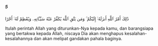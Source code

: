 ##### 5

<span class="ayah">ذَٰلِكَ أَمْرُ ٱللَّهِ أَنزَلَهُۥٓ إِلَيْكُمْ ۚ وَمَن يَتَّقِ ٱللَّهَ يُكَفِّرْ عَنْهُ سَيِّـَٔاتِهِۦ وَيُعْظِمْ لَهُۥٓ أَجْرًا</span>

<span class="ayah_translation">Itulah perintah Allah yang diturunkan-Nya kepada kamu, dan barangsiapa yang bertakwa kepada Allah, niscaya Dia akan menghapus kesalahan-kesalahannya dan akan melipat gandakan pahala baginya.</span>
